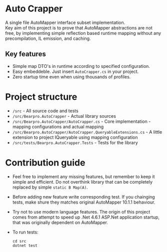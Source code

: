 # Auto Crapper

A single file AutoMapper interface subset implementation.  
Key aim of this project is to prove that AutoMapper abstractions are not free, by
implementing simple reflection based runtime mapping without any precompilation, IL emission, and caching.

## Key features

- Simple map DTO's in runtime according to specified configuration.  
- Easy embeddeble. Just insert `AutoCrapper.cs` in your project.
- Zero startup time even when using thousands of
  profiles.

# Project structure

- `/src` - All source code and tests
- `/src/Bearpro.AutoCrapper` - Actual library sources
- `/src/Bearpro.AutoCrapper/AutoCrapper.cs` - Core implementation - mapping configurations and actual mapping
- `/src/Bearpro.AutoCrapper/AutoCrapper.QueryableExtensions.cs` - A little extension to project IQueryable using mapping configuration
- `/src/tests/Bearpro.AutoCrapper.Tests` - Tests for the library

# Contribution guide

- Feel free to implement any missing features, but remember to keep it simple and 
efficient. Do not overthink library that can be completely replaced by simple
`static B Map(A)`.

- Before adding new feature write corresponding test. If you chainging tests,
  make shure they matches original AutoMapper 10.1.1 behaviour.

- Try not to use modern language features. The origin of this project comes from
  attempt to speed up .Net 4.6.1 ASP.Net application startup, that 
  was originally dependent on AutoMapper.

- To run tests:
  ```
  cd src
  dotnet test
  ```
